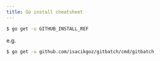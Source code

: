 ```yaml
---
title: Go install cheatsheet
---
```


```sh
$ go get -u GITHUB_INSTALL_REF
```

e.g.

```sh
$ go get -u github.com/isacikgoz/gitbatch/cmd/gitbatch
```
